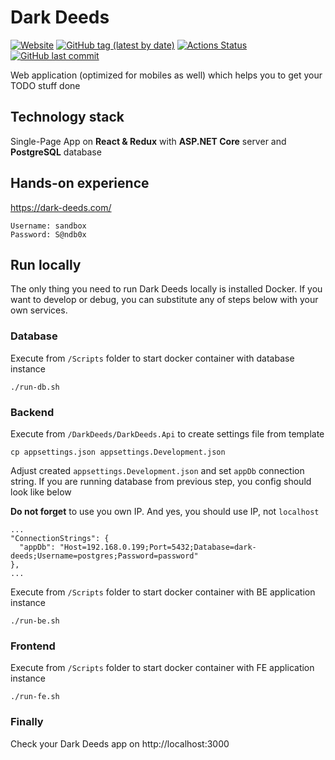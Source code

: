 # Dark Deeds
[![Website](https://img.shields.io/website?down_color=lightgrey&down_message=offline&up_color=blue&up_message=online&url=https%3A%2F%2Fdark-deeds.com)](https://dark-deeds.com)
[![GitHub tag (latest by date)](https://img.shields.io/github/v/tag/gerrkoff/dark-deeds)](https://github.com/gerrkoff/dark-deeds/tags)
[![Actions Status](https://github.com/gerrkoff/dark-deeds/workflows/CI/badge.svg)](https://github.com/gerrkoff/dark-deeds/actions)
[![GitHub last commit](https://img.shields.io/github/last-commit/gerrkoff/dark-deeds.svg)](https://github.com/gerrkoff/dark-deeds/commits/master)

Web application (optimized for mobiles as well) which helps you to get your TODO stuff done

## Technology stack
Single-Page App on **React & Redux** with **ASP.NET Core** server and **PostgreSQL** database


## Hands-on experience
https://dark-deeds.com/
```
Username: sandbox
Password: S@ndb0x
```


## Run locally
The only thing you need to run Dark Deeds locally is installed Docker. If you want to develop or debug, you can substitute any of steps below with your own services.


### Database
Execute from `/Scripts` folder to start docker container with database instance
```
./run-db.sh
```


### Backend
Execute from `/DarkDeeds/DarkDeeds.Api` to create settings file from template
```
cp appsettings.json appsettings.Development.json
```
Adjust created `appsettings.Development.json` and set `appDb` connection string. If you are running database from previous step, you config should look like below

**Do not forget** to use you own IP. And yes, you should use IP, not `localhost`
```
...
"ConnectionStrings": {
  "appDb": "Host=192.168.0.199;Port=5432;Database=dark-deeds;Username=postgres;Password=password"
},
...
```
Execute from `/Scripts` folder to start docker container with BE application instance
```
./run-be.sh
```


### Frontend
Execute from `/Scripts` folder to start docker container with FE application instance
```
./run-fe.sh
```


### Finally
Check your Dark Deeds app on http://localhost:3000
